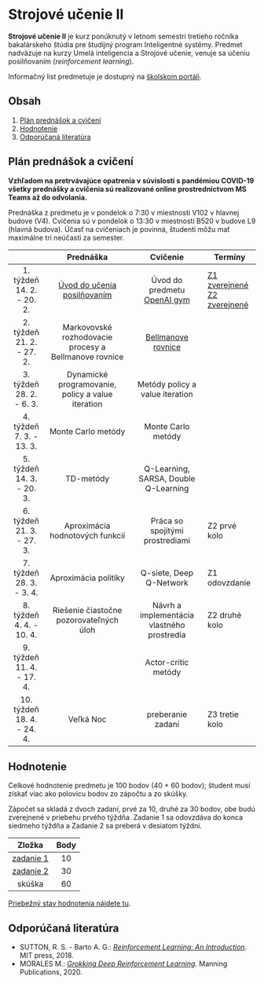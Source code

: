 # Strojové učenie II

**Strojové učenie II** je kurz ponúknutý v letnom semestri tretieho ročníka bakalárskeho štúdia pre študijný program Inteligentné systémy. Predmet nadväzuje na kurzy Umelá inteligencia a Strojové učenie, venuje sa učeniu posilňovaním (*reinforcement learning*).

Informačný list predmetuje je dostupný na [školskom portáli](https://maisportal.tuke.sk/portal/studijneProgramy.mais).

## Obsah
1. [Plán prednášok a cvičení](#plan)
2. [Hodnotenie](#grading)
3. [Odporúčaná literatúra](#textbooks)

## Plán prednášok a cvičení <a name="plan"></a>

**Vzhľadom na pretrvávajúce opatrenia v súvislosti s pandémiou COVID-19 všetky prednášky a cvičenia sú realizované online prostredníctvom MS Teams až do odvolania.**

Prednáška z predmetu je v pondelok o 7:30 v miestnosti V102 v hlavnej budove (V4). Cvičenia sú v pondelok o 13:30 v miestnosti B520 v budove L9 (hlavná budova). Účasť na cvičeniach je povinná, študenti môžu mať maximálne tri neúčasti za semester.

|                               |                       Prednáška                       |                  Cvičenie                  |            Termíny             |
|:-----------------------------:|:-----------------------------------------------------:|:------------------------------------------:|--------------------------------|
|  1. týždeň<br>14. 2. - 20. 2. |              [Úvod do učenia posilňovaním](lectures/Lecture01.pdf)              |       Úvod do predmetu<br>[OpenAI gym](labs/lab01-setting-things-up.ipynb)       | [Z1 zverejnené](assignments/assignment1.md)<br>[Z2 zverejnené](assignments/assignment2.md) |
|  2. týždeň<br>21. 2. - 27. 2. | Markovovské rozhodovacie procesy a Bellmanove rovnice |             [Bellmanove rovnice](labs/lab02-bellman-equation.ipynb)             |                                |
|  3. týždeň<br>28. 2. - 6. 3.  |   Dynamické programovanie, policy a value iteration   |       Metódy policy a value iteration      |                                |
|  4. týždeň<br>7. 3. - 13. 3.  |                   Monte Carlo metódy                  |             Monte Carlo metódy             |                                |
|  5. týždeň<br>14. 3. - 20. 3. |                       TD-metódy                       |    Q-Learning, SARSA, Double Q-Learning    |                                |
|  6. týždeň<br>21. 3. - 27. 3. |            Aproximácia hodnotových funkcií            |       Práca so spojitými prostrediami      | Z2 prvé kolo                   |
|  7. týždeň<br>28. 3. - 3. 4.  |                  Aproximácia politiky                 |           Q-siete, Deep Q-Network          | Z1 odovzdanie                  |
|  8. týždeň<br>4. 4. - 10. 4.  |        Riešenie čiastočne pozorovateľných úloh        | Návrh a implementácia vlastného prostredia | Z2 druhé kolo                  |
|  9. týždeň<br>11. 4. - 17. 4. |                                                       |             Actor-critic metódy            |                                |
| 10. týždeň<br>18. 4. - 24. 4. |                       Veľká Noc                       |              preberanie zadaní             | Z3 tretie kolo                 |

## Hodnotenie <a name="grading"></a>

Celkové hodnotenie predmetu je 100 bodov (40 + 60 bodov); študent musí získať viac ako polovicu bodov zo zápočtu a zo skúšky.

Zápočet sa skladá z dvoch zadaní, prvé za 10, druhé za 30 bodov, obe budú zverejnené v priebehu prvého týždňa. Zadanie 1 sa odovzdáva do konca siedmeho týždňa a Zadanie 2 sa preberá v desiatom týždni.

|                  Zložka                 | Body |
|:---------------------------------------:|:----:|
| [zadanie 1](assignments/assignment1.md) |  10  |
| [zadanie 2](assignments/assignment2.md) |  30  |
| skúška                                  |  60  |

[Priebežný stav hodnotenia nájdete tu](https://docs.google.com/spreadsheets/d/1rKYwykd3eCjIzR9lUyfFJifpZP9qgLe4LE3q8ja2ATg/edit?usp=sharing).

## Odporúčaná literatúra <a name="textbooks"></a>
* SUTTON, R. S. - Barto A. G.: [*Reinforcement Learning: An Introduction*](http://www.andrew.cmu.edu/course/10-703/textbook/BartoSutton.pdf). MIT press, 2018.
* MORALES M.: [*Grokking Deep Reinforcement Learning*](https://www.amazon.com/Grokking-Reinforcement-Learning-Miguel-Morales/dp/1617295450). Manning Publications, 2020.